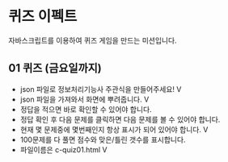 # 퀴즈 이펙트
자바스크립트를 이용하여 퀴즈 게임을 만드는 미션입니다.

## 01 퀴즈 (금요일까지)
- json 파일로 정보처리기능사 주관식을 만들어주세요! V
- json 파일을 가져와서 화면에 뿌려줍니다. V
- 정답을 적으면 바로 확인할 수 있어야 합니다.
- 정답 확인 후 다음 문제를 클릭하면 다음 문제를 볼 수 있어야 합니다.
- 현재 몇 문제중에 몇번째인지 항상 표시가 되어 있어야 합니다. V
- 100문제를 다 풀면 점수와 맞은/틀린 갯수를 표시합니다.
- 파일이름은 c-quiz01.html V


